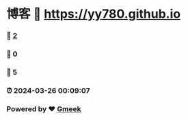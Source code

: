 # 博客 :link: https://yy780.github.io 
### :page_facing_up: [2](https://yy780.github.io/tag.html) 
### :speech_balloon: 0 
### :hibiscus: 5 
### :alarm_clock: 2024-03-26 00:09:07 
### Powered by :heart: [Gmeek](https://github.com/Meekdai/Gmeek)
